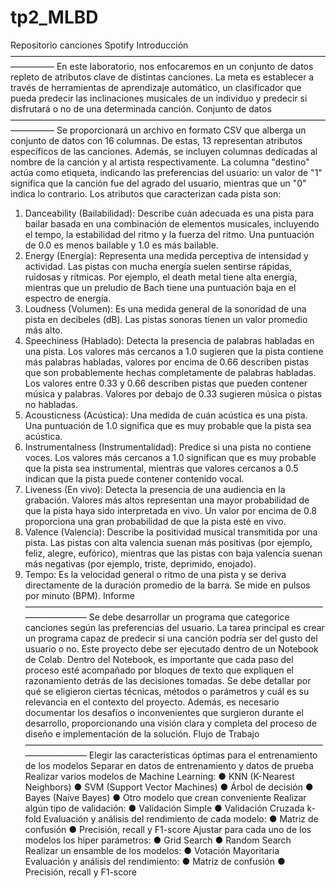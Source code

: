 # tp2_MLBD
Repositorio canciones Spotify
Introducción 	 
—————————————————————————————————————————
En este laboratorio, nos enfocaremos en un conjunto de datos repleto de atributos clave de distintas canciones. La meta es establecer a través de herramientas de aprendizaje automático, un clasificador que pueda predecir las inclinaciones musicales de un individuo y predecir si disfrutará o no de una determinada canción.
Conjunto de datos
—————————————————————————————————————————
Se proporcionará un archivo en formato CSV que alberga un conjunto de datos con 16 columnas. De estas, 13 representan atributos específicos de las canciones. Además, se incluyen columnas dedicadas al nombre de la canción y al artista respectivamente. La columna "destino" actúa como etiqueta, indicando las preferencias del usuario: un valor de "1" significa que la canción fue del agrado del usuario, mientras que un "0" indica lo contrario. Los atributos que caracterizan cada pista son:
1.	Danceability (Bailabilidad): Describe cuán adecuada es una pista para bailar basada en una combinación de elementos musicales, incluyendo el tempo, la estabilidad del ritmo y la fuerza del ritmo. Una puntuación de 0.0 es menos bailable y 1.0 es más bailable.
2.	Energy (Energía): Representa una medida perceptiva de intensidad y actividad. Las pistas con mucha energía suelen sentirse rápidas, ruidosas y rítmicas. Por ejemplo, el death metal tiene alta energía, mientras que un preludio de Bach tiene una puntuación baja en el espectro de energía.
3.	Loudness (Volumen): Es una medida general de la sonoridad de una pista en decibeles (dB). Las pistas sonoras tienen un valor promedio más alto.
4.	Speechiness (Hablado): Detecta la presencia de palabras habladas en una pista. Los valores más cercanos a 1.0 sugieren que la pista contiene más palabras habladas, valores por encima de 0.66 describen pistas que son probablemente hechas completamente de palabras habladas. Los valores entre 0.33 y 0.66 describen pistas que pueden contener música y palabras. Valores por debajo de 0.33 sugieren música o pistas no habladas.
5.	Acousticness (Acústica): Una medida de cuán acústica es una pista. Una puntuación de 1.0 significa que es muy probable que la pista sea acústica.
6.	Instrumentalness (Instrumentalidad): Predice si una pista no contiene voces. Los valores más cercanos a 1.0 significan que es muy probable que la pista sea instrumental, mientras que valores cercanos a 0.5 indican que la pista puede contener contenido vocal.
7.	Liveness (En vivo): Detecta la presencia de una audiencia en la grabación. Valores más altos representan una mayor probabilidad de que la pista haya sido interpretada en vivo. Un valor por encima de 0.8 proporciona una gran probabilidad de que la pista esté en vivo.
8.	Valence (Valencia): Describe la positividad musical transmitida por una pista. Las pistas con alta valencia suenan más positivas (por ejemplo, feliz, alegre, eufórico), mientras que las pistas con baja valencia suenan más negativas (por ejemplo, triste, deprimido, enojado).
9.	Tempo: Es la velocidad general o ritmo de una pista y se deriva directamente de la duración promedio de la barra. Se mide en pulsos por minuto (BPM).
Informe
—————————————————————————————————————————
Se debe desarrollar un programa que categorice canciones según las preferencias del usuario. La tarea principal es crear un programa capaz de predecir si una canción podría ser del gusto del usuario o no. Este proyecto debe ser ejecutado dentro de un Notebook de Colab.
Dentro del Notebook, es importante que cada paso del proceso esté acompañado por bloques de texto que expliquen el razonamiento detrás de las decisiones tomadas. Se debe detallar por qué se eligieron ciertas técnicas, métodos o parámetros y cuál es su relevancia en el contexto del proyecto. Además, es necesario documentar los desafíos o inconvenientes que surgieron durante el desarrollo, proporcionando una visión clara y completa del proceso de diseño e implementación de la solución.
Flujo de Trabajo 	 
—————————————————————————————————————————
Elegir las características óptimas para el entrenamiento de los modelos
Separar en datos de entrenamiento y datos de prueba
Realizar varios modelos de Machine Learning:
●	KNN (K-Nearest Neighbors)
●	SVM (Support Vector Machines)
●	Árbol de decisión
●	Bayes (Naive Bayes)
●	Otro modelo que crean conveniente
Realizar algún tipo de validación:
●	Validación Simple
●	Validación Cruzada k-fold
Evaluación y análisis del rendimiento de cada modelo:
●	Matriz de confusión
●	Precisión, recall y F1-score
Ajustar para cada uno de los modelos los hiper parámetros:
●	Grid Search
●	Random Search
Realizar un ensamble de los modelos: ●	Votación Mayoritaria
Evaluación y análisis del rendimiento:
●	Matriz de confusión
●	Precisión, recall y F1-score
